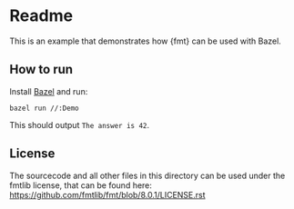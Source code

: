 # Readme

This is an example that demonstrates how {fmt} can be used with Bazel.

## How to run

Install [Bazel](https://docs.bazel.build/versions/4.2.1/install.html) and run:

    bazel run //:Demo

This should output `The answer is 42`.

## License

The sourcecode and all other files in this directory can be used under the fmtlib license, 
that can be found here: https://github.com/fmtlib/fmt/blob/8.0.1/LICENSE.rst
